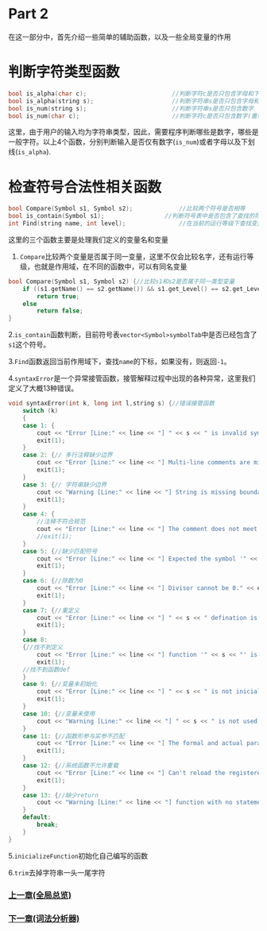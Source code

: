 # Part 2

在这一部分中，首先介绍一些简单的辅助函数，以及一些全局变量的作用
# 判断字符类型函数
 ```C
bool is_alpha(char c);						  //判断字符c是否只包含字母和下划线
bool is_alpha(string s);					  //判断字符串s是否只包含字母和下划线(重载)
bool is_num(string s);						  //判断字符串s是否只包含数字
bool is_num(char c);						  //判断字符c是否只包含数字(重载)
 ```
 这里，由于用户的输入均为字符串类型，因此，需要程序判断哪些是数字，哪些是一般字符。以上4个函数，分别判断输入是否仅有数字(`is_num`)或者字母以及下划线(`is_alpha`).
 # 检查符号合法性相关函数
 
 ```C
bool Compare(Symbol s1, Symbol s2);				//比较两个符号是否相等
bool is_contain(Symbol s1);					//判断符号表中是否包含了查找的符号
int Find(string name, int level);				//在当前的运行等级下查找变量名name
 ```
这里的三个函数主要是处理我们定义的变量名和变量
1. `Compare`比较两个变量是否属于同一变量，这里不仅会比较名字，还有运行等级，也就是作用域，在不同的函数中，可以有同名变量
``` C
bool Compare(Symbol s1, Symbol s2) {//比较s1和s2是否属于同一类型变量
	if ((s1.getName() == s2.getName()) && s1.get_Level() == s2.get_Level())
		return true;
	else
		return false;
}
```
2.`is_contain`函数判断，目前符号表`vector<Symbol>symbolTab`中是否已经包含了`s1`这个符号。

3.`Find`函数返回当前作用域下，查找`name`的下标，如果没有，则返回`-1`。

4.`syntaxError`是一个异常接管函数，接管解释过程中出现的各种异常，这里我们定义了大概13种错误。

```C
void syntaxError(int k, long int l,string s) {//错误接管函数
	switch (k)
	{
	case 1: {
		cout << "Error [Line:" << line << "] " << s << " is invalid symbol." << endl;
		exit(1);
	}
	case 2: {// 多行注释缺少边界
		cout << "Error [Line:" << line << "] Multi-line comments are missing boundaries." << endl;
		exit(1);
	}
	case 3: {// 字符串缺少边界
		cout << "Warning [Line:" << line << "] String is missing boundaries." << endl;
		exit(1);
	}
	case 4: {
		//注释不符合规范
		cout << "Error [Line:" << line << "] The comment does not meet the specification." << endl;
		//exit(1);
	}
	case 5: {//缺少匹配符号
		cout << "Error [Line:" << line << "] Expected the symbol '" << s << "',but not have." << endl;
		exit(1);
	}
	case 6: {//除数为0
		cout << "Error [Line:" << line << "] Divisor cannot be 0." << endl;
		exit(1);
	}
	case 7: {//重定义
		cout << "Error [Line:" << line << "] " << s << " defination is duplicated!" << endl;
		exit(1);
	}
	case 8:
	{//找不到定义
		cout << "Error [Line:" << line << "] function '" << s << "' is not defined!" << endl;
		exit(1);
	//找不到函数def
	}
	case 9: {//变量未初始化
		cout << "Error [Line:" << line << "] " << s << " is not inicialized or can't find." << endl;
		exit(1);
	}
	case 10: {//变量未使用
		cout << "Warning [Line:" << line << "] " << s << " is not used." << endl;
	}
	case 11: {//函数形参与实参不匹配
		cout << "Error [Line:" << line << "] The formal and actual parameters do not match." << endl;
		exit(1);
	}
	case 12: {//系统函数不允许重载
		cout << "Error [Line:" << line << "] Can't reload the registered function " << s << endl;
		exit(1);
	}
	case 13: {//缺少return
		cout << "Warning [Line:" << line << "] function with no statement 'return'. "  << endl;
	}
	default:
		break;
	}
}
```
5.`inicializeFunction`初始化自己编写的函数

6.`trim`去掉字符串一头一尾字符

### [上一章(全局总览)](https://github.com/djh-sudo/Interpreter/blob/main/Method/Chap1.md)

### [下一章(词法分析器)](https://github.com/djh-sudo/Interpreter/blob/main/Method/Chap3.md)
